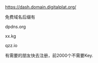 <https://dash.domain.digitalplat.org/>

免费域名后缀有

dpdns.org

xx.kg

qzz.io

有需要的朋友快去注册，前2000个不需要Key.

